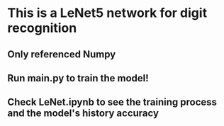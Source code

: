# This is a LeNet5 network for digit recognition

## Only referenced Numpy

## Run main.py to train the model!

## Check LeNet.ipynb to see the training process and the model's history accuracy
